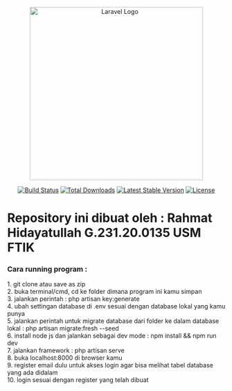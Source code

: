 <p align="center"><a href="https://laravel.com" target="_blank"><img src="https://raw.githubusercontent.com/laravel/art/master/logo-lockup/5%20SVG/2%20CMYK/1%20Full%20Color/laravel-logolockup-cmyk-red.svg" width="400" alt="Laravel Logo"></a></p>

<p align="center">
<a href="https://github.com/laravel/framework/actions"><img src="https://github.com/laravel/framework/workflows/tests/badge.svg" alt="Build Status"></a>
<a href="https://packagist.org/packages/laravel/framework"><img src="https://img.shields.io/packagist/dt/laravel/framework" alt="Total Downloads"></a>
<a href="https://packagist.org/packages/laravel/framework"><img src="https://img.shields.io/packagist/v/laravel/framework" alt="Latest Stable Version"></a>
<a href="https://packagist.org/packages/laravel/framework"><img src="https://img.shields.io/packagist/l/laravel/framework" alt="License"></a>
</p>


<h1>
Repository ini dibuat oleh :
Rahmat Hidayatullah G.231.20.0135
USM FTIK
</h1>
<h3> Cara running program : </h3>
<p>
1. git clone atau save as zip <br>
2. buka terminal/cmd, cd ke folder dimana program ini kamu simpan <br>
3. jalankan perintah : php artisan key:generate <br>
4. ubah settingan database di .env sesuai dengan database lokal yang kamu punya <br>
5. jalankan perintah untuk migrate database dari folder ke dalam database lokal : php artisan migrate:fresh --seed <br>
6. install node js dan jalankan sebagai dev mode : npm install && npm run dev <br>
7. jalankan framework : php artisan serve <br>
8. buka localhost:8000 di browser kamu <br>
9. register email dulu untuk akses login agar bisa melihat tabel database yang ada didalam <br>
10. login sesuai dengan register yang telah dibuat <br>
</p>